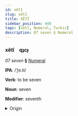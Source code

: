 ```yaml
---
id: xêtî
slug: xêtî
title: XÊTÎ
sidebar_position: 448
tags: [xêtî, Numeral, Turkic]
description: 07 seven § Numeral
---
```


### xêtî&emsp;<span kind="abugida">ɋʇcɟ</span>

*07 seven* **§** [Numeral](../../tags/Numeral)

**IPA**: /ˈʃe.ti/

**Verb**: to be seven

**Noun**: seven

**Modifier**: seventh

<details>
    <summary>Origin</summary>
    Kazakh жеті jetı [ʒeˈti]<br/>
    <em>Turkic Language Family</em>
</details>